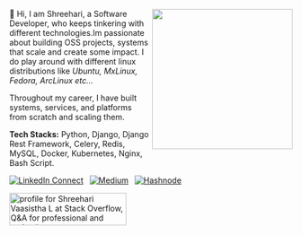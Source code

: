 <a target="_blank" href="[https://shreeharivaasishta.github.io/hari.github.io](https://github.com/ShreehariVaasishta?tab=repositories)/"><img width="250" align="right" src="https://media1.giphy.com/media/f3iwJFOVOwuy7K6FFw/giphy.gif"></a>
:wave: Hi, I am Shreehari, a Software Developer, who keeps tinkering with different technologies.Im passionate about building OSS projects, systems that scale and create some impact.
I do play around with different linux distributions like _Ubuntu, MxLinux, Fedora, ArcLinux etc..._

Throughout my career, I have built systems, services, and platforms from scratch and scaling them. 

**Tech Stacks:** Python, Django, Django Rest Framework, Celery, Redis, MySQL, Docker, Kubernetes, Nginx, Bash Script.


<!-- ![](https://github-readme-streak-stats.herokuapp.com/?user=ShreehariVaasishta&theme=dark&hide_border=true) -->

[![LinkedIn Connect](https://img.shields.io/badge/linkedin-%230077B5.svg?&style=for-the-badge&logo=linkedin&logoColor=white)](https://www.linkedin.com/in/shreehari-vaasistha-l/)&ensp;
[![Medium](https://img.shields.io/badge/Medium-12100E?style=for-the-badge&logo=medium&logoColor=white)](https://medium.com/@shreehari9481)&ensp;
[![Hashnode](https://img.shields.io/badge/Hashnode-2962FF?style=for-the-badge&logo=hashnode&logoColor=white)](https://shreehari.hashnode.dev/)

<a href="https://stackoverflow.com/users/11481441/shreehari-vaasistha-l"><img src="https://stackoverflow.com/users/flair/11481441.png?theme=dark" width="208" height="58" alt="profile for Shreehari Vaasistha L at Stack Overflow, Q&amp;A for professional and enthusiast programmers" title="profile for Shreehari Vaasistha L at Stack Overflow, Q&amp;A for professional and enthusiast programmers"></a>

